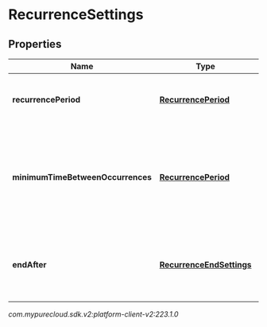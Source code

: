 # RecurrenceSettings


## Properties

| Name | Type | Description | Notes |
| ------------ | ------------- | ------------- | ------------- |
| **recurrencePeriod** | [**RecurrencePeriod**](RecurrencePeriod) | The recurrence period of the activity plan |  |
| **minimumTimeBetweenOccurrences** | [**RecurrencePeriod**](RecurrencePeriod) | Constraint indicating the minimum time in hours between recurrences of the activity plan |  |
| **endAfter** | [**RecurrenceEndSettings**](RecurrenceEndSettings) | Settings controlling when to end the recurrence for the activity plan |  |




_com.mypurecloud.sdk.v2:platform-client-v2:223.1.0_
